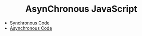 <h1 align="center" >AsynChronous JavaScript</h1>

- [Synchronous Code](async1.js)
- [Asynchronous Code](async2.js)

